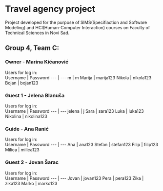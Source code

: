 # Travel agency project
Project developed for the purpose of SIMS(Specifiaction and Software Modeling) and HCI(Human-Computer Interaction) courses on Faculty of Technical Sciences in Novi Sad.<br>
## Group 4, Team C: <br>
### Owner - Marina Kićanović<br>
Users for log in:<br>
Username | Password
--- | ---
m | m
Marija | marija123
Nikola | nikola123
Bojan | bojan123

### Guest 1 - Jelena Blanuša<br>
Users for log in:<br>
Username | Password
--- | ---
jelena | j
Sara | sara123
Luka | luka123
Nikolina | nikolina123

### Guide - Ana Ranić<br>
Users for log in:<br>
Username | Password
--- | ---
Ana | ana123
Stefan | stefan123
Filip | filip123
Milica | milica123

### Guest 2 - Jovan Šarac<br>
Users for log in:<br>
Username | Password
--- | ---
Jovan | jovan123
Pera | pera123
Zika | zika123
Marko | marko123
